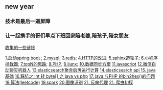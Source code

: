 ## new year

### 技术是最后一道屏障

### 让一起携手的哥们早点下班回家陪老婆,陪孩子,陪女朋友

[收集的一些链接](https://github.com/wulimax/blogs/blob/master/url.md)

[1.启动spring boot ](https://github.com/wulimax/blogs/blob/master/docs/1.md);
[2.mysql](https://github.com/wulimax/blogs/blob/master/docs/mysql/README.md);
[3.redis](https://github.com/wulimax/blogs/blob/master/docs/redis/README.md);
[4.HTTP的改进](https://github.com/wulimax/blogs/blob/master/docs/HTTP/README.md);
[5.sphinx造轮子](https://github.com/wulimax/blogs/blob/master/docs/sphinx/README.md);
[6.小程序拦截器](https://github.com/wulimax/blogs/blob/master/docs/wx/wxjs.md);
[7.topN的思路](https://github.com/wulimax/blogs/blob/master/docs/TopN/README.md);
[8.PHP](https://github.com/wulimax/blogs/blob/master/docs/php/README.md);
[9.liunx](https://github.com/wulimax/blogs/blob/master/docs/liunx/README.md);
[10.数据同步方案](https://github.com/wulimax/blogs/blob/master/docs/maxwell/README.md)
[11.javascript](https://github.com/wulimax/blogs/blob/master/docs/javascript/README.md)
[12.微信自动聊天机器人](https://github.com/wulimax/blogs/blob/master/docs/python/wx_user.md)
[13.elasticsearch聚合后再进行计算](https://github.com/wulimax/blogs/blob/master/docs/maxwell/ESaggs.md)
[14.elasticsearch api ](https://github.com/wulimax/blogs/blob/master/docs/maxwell/ESapi.md)
[15. java 基础](https://github.com/wulimax/blogs/blob/master/docs/java/README.md)
[16.踩坑之 int 转 byte[] 之 java vs php](https://github.com/wulimax/blogs/blob/master/docs/php/phpbyte.md)
[17. java 与PHP 的bin2hex()的问题](https://github.com/wulimax/blogs/blob/master/docs/java/bin2hex.md)
[18.算法(leetcode)](https://github.com/wulimax/blogs/blob/master/docs/arithmetic/README.md)
[19.spark](https://github.com/wulimax/blogs/blob/master/docs/spark/README.md)
[20.图像识别](https://github.com/wulimax/blogs/blob/master/docs/learning/README.md)
[21. 反向代理](https://github.com/wulimax/blogs/blob/master/docs/learning/go_gateway.md)
[21. 爬虫初探](https://github.com/wulimax/blogs/blob/master/docs/python/tapd.md)





